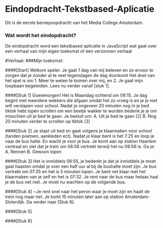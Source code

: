# Eindopdracht-Tekstbased-Aplicatie
Dit is de eerste beroepsopdracht van het Media College Amsterdam.

### Wat wordt het eindopdracht?
De eindopdracht word een tekstbased aplicatie in JavaScript wat gaat over een verhaal van mijn eigen toekomst of een verzonnen verhaal

#Verhaal:
###Mijn toekomst:

####[Start]
Welkom speler. Je gaat 1 dag van mij beleven en zo ervoor te zorgen dat je zonder al te veel tegenslagen de dag doorkomt Het doel van het spel is om 1. Meer te weten te komen over mij, en 2. Je gaat mijn loopbaan begeleiden. Lees nu verder vanaf [stuk 1].

####[Stuk 1]
Goeiemorgen! Het is Maandag ochtend om 06:15. Je dag begint met meerdere wekkers die afgaan omdat het zo vroeg is en je je niet wilt verslapen voor school. Nadat je ongeveer 20 minuten nog in je bed tiktok hebt lopen scrollen om een beetje wakker te worden bedenk je je om misschien uit je bed te gaan. Je besluit om:
A.	Uit je bed te gaan [2]
B.	Nog 20 minuten verder te scrollen op tiktok [3]

####[Stuk 2]
Je stapt uit bed en gaat volgens je klaarmaken voor school (tanden poetsen, aankleden ect). Nadat je klaar bent is het 7:25 en loop je naar de bus halte. En wacht je voor je bus. Je komt aan op station Haarlem centraal en ziet dat je trein om 08:58 vertrekt terwijl het nu 08:56 is. Ga je:
A.	Rennen
B.	Gewoon lopen

####[Stuk 3]
Het is inmiddels 06:55, je bedenkt je dat je inmiddels je moet gaat haasten omdat je over een half uur al bij de bushalte moet zijn. Je bus vertrekt om 07:35 en het is 5 minuten lopen. Je bent net klaar met het klaarmaken van je zelf en het is 07:32. Je rent naar de bus maar helaas haal je de bus net niet. Je moet nu wachten op de volgende bus. 

####[Stuk 4]
¬Je rent snel naar het peron waar je moet zijn en haalt de trein nog maar net. Je komt 15 minuten later aan op station Amsterdam-Sloterdijk. Ga verder naar [Stuk 6].

####[Stuk 5]

####[Stuk 6]




